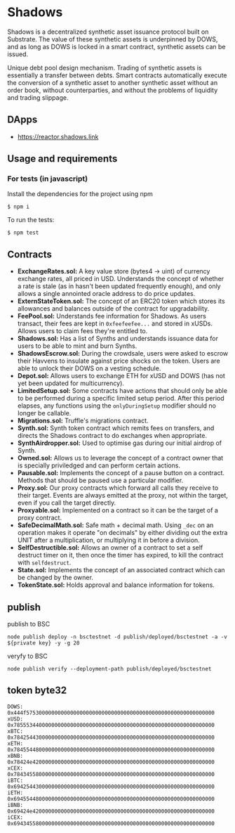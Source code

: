 # Shadows

Shadows is a decentralized synthetic asset issuance protocol built on Substrate. The value of these synthetic assets is underpinned by DOWS, and as long as DOWS is locked in a smart contract, synthetic assets can be issued.

Unique debt pool design mechanism.
Trading of synthetic assets is essentially a transfer between debts. Smart contracts automatically execute the conversion of a synthetic asset to another synthetic asset without an order book, without counterparties, and without the problems of liquidity and trading slippage.

## DApps

* https://reactor.shadows.link

## Usage and requirements

### For tests (in javascript)

Install the dependencies for the project using npm

```
$ npm i
```

To run the tests:

```
$ npm test
```

## Contracts

- **ExchangeRates.sol:** A key value store (bytes4 -> uint) of currency exchange rates, all priced in USD. Understands the concept of whether a rate is stale (as in hasn't been updated frequently enough), and only allows a single annointed oracle address to do price updates.
- **ExternStateToken.sol:** The concept of an ERC20 token which stores its allowances and balances outside of the contract for upgradability.
- **FeePool.sol:** Understands fee information for Shadows. As users transact, their fees are kept in `0xfeefeefee...` and stored in xUSDs. Allows users to claim fees they're entitled to.
- **Shadows.sol:** Has a list of Synths and understands issuance data for users to be able to mint and burn Synths.
- **ShadowsEscrow.sol:** During the crowdsale, users were asked to escrow their Havvens to insulate against price shocks on the token. Users are able to unlock their DOWS on a vesting schedule.
- **Depot.sol:** Allows users to exchange ETH for xUSD and DOWS (has not yet been updated for multicurrency).
- **LimitedSetup.sol:** Some contracts have actions that should only be able to be performed during a specific limited setup period. After this period elapses, any functions using the `onlyDuringSetup` modifier should no longer be callable.
- **Migrations.sol:** Truffle's migrations contract.
- **Synth.sol:** Synth token contract which remits fees on transfers, and directs the Shadows contract to do exchanges when appropriate.
- **SynthAirdropper.sol:** Used to optimise gas during our initial airdrop of Synth.
- **Owned.sol:** Allows us to leverage the concept of a contract owner that is specially priviledged and can perform certain actions.
- **Pausable.sol:** Implements the concept of a pause button on a contract. Methods that should be paused use a particular modifier.
- **Proxy.sol:** Our proxy contracts which forward all calls they receive to their target. Events are always emitted at the proxy, not within the target, even if you call the target directly.
- **Proxyable.sol:** Implemented on a contract so it can be the target of a proxy contract.
- **SafeDecimalMath.sol:** Safe math + decimal math. Using `_dec` on an operation makes it operate "on decimals" by either dividing out the extra UNIT after a multiplication, or multiplying it in before a division.
- **SelfDestructible.sol:** Allows an owner of a contract to set a self destruct timer on it, then once the timer has expired, to kill the contract with `selfdestruct`.
- **State.sol:** Implements the concept of an associated contract which can be changed by the owner.
- **TokenState.sol:** Holds approval and balance information for tokens.

## publish
publish to BSC
```
node publish deploy -n bsctestnet -d publish/deployed/bsctestnet -a -v ${private key} -y -g 20
```

veryfy to BSC
```
node publish verify --deployment-path publish/deployed/bsctestnet
```

## token byte32
```
DOWS: 0x444f575300000000000000000000000000000000000000000000000000000000
xUSD: 0x7855534400000000000000000000000000000000000000000000000000000000
xBTC: 0x7842544300000000000000000000000000000000000000000000000000000000
xETH: 0x7845544800000000000000000000000000000000000000000000000000000000
xBNB: 0x78424e4200000000000000000000000000000000000000000000000000000000
xCEX: 0x7843455800000000000000000000000000000000000000000000000000000000
iBTC: 0x6942544300000000000000000000000000000000000000000000000000000000
iETH: 0x6945544800000000000000000000000000000000000000000000000000000000
iBNB: 0x69424e4200000000000000000000000000000000000000000000000000000000
iCEX: 0x6943455800000000000000000000000000000000000000000000000000000000
```